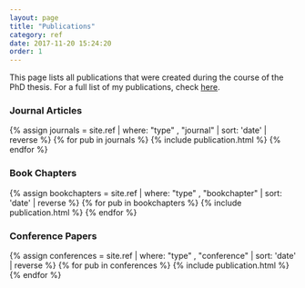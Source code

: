 ```yaml
---
layout: page
title: "Publications"
category: ref
date: 2017-11-20 15:24:20
order: 1
---
```


This page lists all publications that were created during the course of the PhD thesis.
For a full list of my publications, check <a href="https://thdiaman.github.io/publications">here</a>.

### Journal Articles
{% assign journals = site.ref | where: "type" , "journal" | sort: 'date' | reverse %}
{% for pub in journals %}
  {% include publication.html %}
{% endfor %}

### Book Chapters
{% assign bookchapters = site.ref | where: "type" , "bookchapter" | sort: 'date' | reverse %}
{% for pub in bookchapters %}
  {% include publication.html %}
{% endfor %}

### Conference Papers
{% assign conferences = site.ref | where: "type" , "conference" | sort: 'date' | reverse %}
{% for pub in conferences %}
  {% include publication.html %}
{% endfor %}

